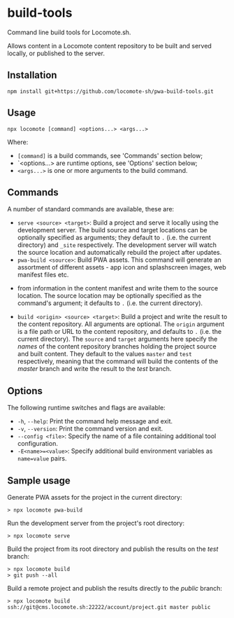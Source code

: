 # build-tools
Command line build tools for Locomote.sh.

Allows content in a Locomote content repository to be built and served locally, or published to the server.

## Installation

`npm install git+https://github.com/locomote-sh/pwa-build-tools.git`

## Usage

`npx locomote [command] <options...> <args...>`

Where:

* `[command]` is a build commands, see 'Commands' section below;
* `<options...> are runtime options, see 'Options' section below;
* `<args...>` is one or more arguments to the build command.

## Commands

A number of standard commands are available, these are:

* `serve <source> <target>`: Build a project and serve it locally using the development server.
The build source and target locations can be optionally specified as arguments;
they default to `.` (i.e. the current directory) and `_site` respectively.
The development server will watch the source location and automatically rebuild the project after updates.
* `pwa-build <source>`: Build PWA assets.
This command will generate an assortment of different assets - app icon and splashscreen images, web manifest files etc.
- from information in the content manifest and write them to the source location.
The source location may be optionally specified as the command's argument;
it defaults to `.` (i.e. the current directory).
* `build <origin> <source> <target>`: Build a project and write the result to the content repository.
All arguments are optional.
The `origin` argument is a file path or URL to the content repository, and defaults to `.` (i.e. the current directory).
The `source` and `target` arguments here specify the _names_ of the content repository branches holding the project source and built content.
They default to the values `master` and `test` respectively,
meaning that the command will build the contents of the _master_ branch and write the result to the _test_ branch.

## Options

The following runtime switches and flags are available:

* `-h`, `--help`: Print the command help message and exit.
* `-v`, `--version`: Print the command version and exit.
* `--config <file>`: Specify the name of a file containing additional tool configuration.
* `-E<name>=<value>`: Specify additional build environment variables as `name=value` pairs.

## Sample usage

Generate PWA assets for the project in the current directory:
```
> npx locomote pwa-build
```

Run the development server from the project's root directory:
```
> npx locomote serve
```

Build the project from its root directory and publish the results on the _test_ branch:
```
> npx locomote build
> git push --all
```

Build a remote project and publish the results directly to the _public_ branch:
```
> npx locomote build ssh://git@cms.locomote.sh:22222/account/project.git master public
```
